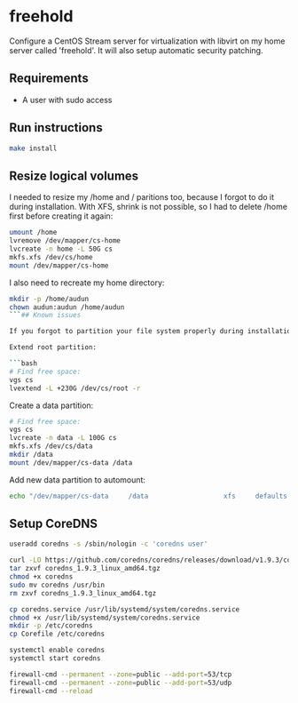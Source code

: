 # freehold

Configure a CentOS Stream server for virtualization with libvirt on my home server called 'freehold'.
It will also setup automatic security patching.

## Requirements

- A user with sudo access

## Run instructions

```bash
make install
```

## Resize logical volumes

I needed to resize my /home and / paritions too, because I forgot to do it during installation.
With XFS, shrink is not possible, so I had to delete /home first before creating it again:

```bash
umount /home
lvremove /dev/mapper/cs-home
lvcreate -n home -L 50G cs
mkfs.xfs /dev/cs/home
mount /dev/mapper/cs-home
```

I also need to recreate my home directory:

```bash
mkdir -p /home/audun
chown audun:audun /home/audun
```## Known issues

If you forgot to partition your file system properly during installation, it is possible to do it later using these commands:

Extend root partition:

```bash
# Find free space:
vgs cs
lvextend -L +230G /dev/cs/root -r
```

Create a data partition:

```bash
# Find free space:
vgs cs
lvcreate -n data -L 100G cs
mkfs.xfs /dev/cs/data
mkdir /data
mount /dev/mapper/cs-data /data
```

Add new data partition to automount:

```bash
echo "/dev/mapper/cs-data     /data                   xfs     defaults        0 0" >> /etc/fstab
```
## Setup CoreDNS

```bash
useradd coredns -s /sbin/nologin -c 'coredns user'

curl -LO https://github.com/coredns/coredns/releases/download/v1.9.3/coredns_1.9.3_linux_amd64.tgz
tar zxvf coredns_1.9.3_linux_amd64.tgz
chmod +x coredns
sudo mv coredns /usr/bin
rm zxvf coredns_1.9.3_linux_amd64.tgz

cp coredns.service /usr/lib/systemd/system/coredns.service
chmod +x /usr/lib/systemd/system/coredns.service
mkdir -p /etc/coredns
cp Corefile /etc/coredns

systemctl enable coredns
systemctl start coredns

firewall-cmd --permanent --zone=public --add-port=53/tcp
firewall-cmd --permanent --zone=public --add-port=53/udp
firewall-cmd --reload
```
